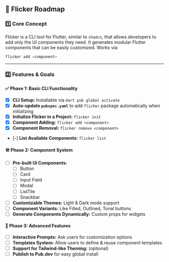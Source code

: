 ## 🚀 Flicker Roadmap

### **1️⃣ Core Concept**

Flicker is a CLI tool for Flutter, similar to `shadcn`, that allows developers to add only the UI components they need. It generates modular Flutter components that can be easily customized. Works via:

```sh
flicker add <component>
```

---

### **2️⃣ Features & Goals**

#### ✅ **Phase 1: Basic CLI Functionality**

- [x] **CLI Setup:** Installable via `dart pub global activate`
- [x] **Auto-update `pubspec.yaml`** to add `flicker` package automatically when initializing
- [x] **Initialize Flicker in a Project:** `flicker init`
- [x] **Component Adding:** `flicker add <component>`
- [x] **Component Removal:** `flicker remove <component>`
- [-] **List Available Components:** `flicker list`

#### 🛠️ **Phase 2: Component System**

- [ ] **Pre-built UI Components:**
  - [ ] Button
  - [ ] Card
  - [ ] Input Field
  - [ ] Modal
  - [ ] ListTile
  - [ ] Snackbar
- [ ] **Customizable Themes:** Light & Dark mode support
- [ ] **Component Variants:** Like Filled, Outlined, Tonal buttons
- [ ] **Generate Components Dynamically:** Custom props for widgets

#### 🚀 **Phase 3: Advanced Features**

- [ ] **Interactive Prompts:** Ask users for customization options
- [ ] **Templates System:** Allow users to define & reuse component templates
- [ ] **Support for Tailwind-like Theming:** (optional)
- [ ] **Publish to Pub.dev** for easy global install
